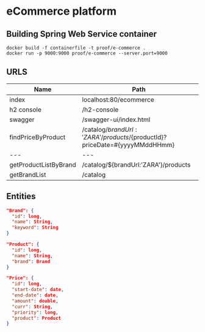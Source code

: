 # eCommerce platform

## Building Spring Web Service container
    docker build -f containerfile -t proof/e-commerce .
    docker run -p 9000:9000 proof/e-commerce --server.port=9000

## URLS
| Name                  | Path                                                                        |
|-----------------------|-----------------------------------------------------------------------------|
| index                 | localhost:80/ecommerce                                                      |
| h2 console            | /h2-console                                                                 |
| swagger               | /swagger-ui/index.html                                                      |
| findPriceByProduct    | /catalog/${brandUrl:'ZARA'}/products/${productId}?priceDate=#{yyyyMMddHHmm} |
| ---                   | ---                                                                         |
| getProductListByBrand | /catalog/${brandUrl:'ZARA'}/products                                        |
| getBrandList          | /catalog                                                                    |

## Entities
````json
"Brand": {
  "id": long,       
  "name": String,
  "keyword": String
}

"Product": {
  "id": long,
  "name": String,
  "brand": Brand
}

"Price": {
  "id": long,
  "start-date": date,
  "end-date": date,
  "amount": double,
  "curr": String,
  "priority": long,
  "product": Product
}
````
